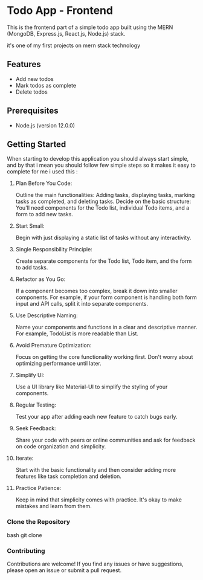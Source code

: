 
# Todo App - Frontend

This is the frontend part of a simple todo app built using the MERN (MongoDB, Express.js, React.js, Node.js) stack.

it's one of my first projects on mern stack technology
## Features

- Add new todos
- Mark todos as complete
- Delete todos

## Prerequisites

- Node.js (version 12.0.0)

## Getting Started

When starting to develop this application you should always start simple,
and by that i mean you should follow few simple steps so it makes it easy to complete
for me i used this :
1. Plan Before You Code:

    Outline the main functionalities: Adding tasks, displaying tasks, marking tasks as completed, and deleting tasks.
    Decide on the basic structure: You'll need components for the Todo list, individual Todo items, and a form to add new tasks.

2. Start Small:

    Begin with just displaying a static list of tasks without any interactivity.

3. Single Responsibility Principle:

    Create separate components for the Todo list, Todo item, and the form to add tasks.

4. Refactor as You Go:

    If a component becomes too complex, break it down into smaller components. For example, if your form component is handling both form input and API calls, split it into separate components.

5. Use Descriptive Naming:

    Name your components and functions in a clear and descriptive manner. For example, TodoList is more readable than List.

6. Avoid Premature Optimization:

    Focus on getting the core functionality working first. Don't worry about optimizing performance until later.

7. Simplify UI:

    Use a UI library like Material-UI to simplify the styling of your components.

8. Regular Testing:

    Test your app after adding each new feature to catch bugs early.

9. Seek Feedback:

    Share your code with peers or online communities and ask for feedback on code organization and simplicity.

10. Iterate:

    Start with the basic functionality and then consider adding more features like task completion and deletion.

11. Practice Patience:

    Keep in mind that simplicity comes with practice. It's okay to make mistakes and learn from them.

### Clone the Repository

bash
git clone <repository-url>

### Contributing

Contributions are welcome! If you find any issues or have suggestions, please open an issue or submit a pull request.

